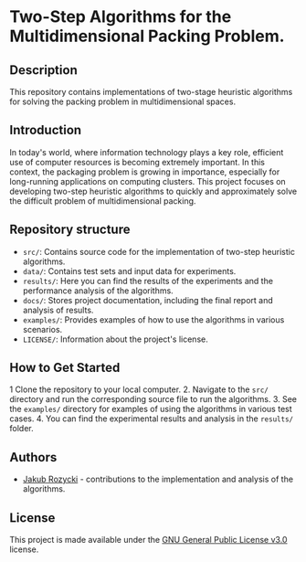 # Two-Step Algorithms for the Multidimensional Packing Problem.

## Description

This repository contains implementations of two-stage heuristic algorithms for solving the packing problem in multidimensional spaces.

## Introduction

In today's world, where information technology plays a key role, efficient use of computer resources is becoming extremely important. In this context, the packaging problem is growing in importance, especially for long-running applications on computing clusters. This project focuses on developing two-step heuristic algorithms to quickly and approximately solve the difficult problem of multidimensional packing.

## Repository structure

- `src/`: Contains source code for the implementation of two-step heuristic algorithms.
- `data/`: Contains test sets and input data for experiments.
- `results/`: Here you can find the results of the experiments and the performance analysis of the algorithms.
- `docs/`: Stores project documentation, including the final report and analysis of results.
- `examples/`: Provides examples of how to use the algorithms in various scenarios.
- `LICENSE/`: Information about the project's license.

## How to Get Started

1 Clone the repository to your local computer.
2. Navigate to the `src/` directory and run the corresponding source file to run the algorithms.
3. See the `examples/` directory for examples of using the algorithms in various test cases.
4. You can find the experimental results and analysis in the `results/` folder.

## Authors

- [Jakub Rozycki](https://github.com/mrjrozycki) - contributions to the implementation and analysis of the algorithms.

## License

This project is made available under the [GNU General Public License v3.0](https://raw.githubusercontent.com/mrjrozycki/BinPackingWithHybrids/main/LICENSE?token=GHSAT0AAAAAACFE7SF66IEE5Z4V5MBNAQPMZHKC5GA) license.
